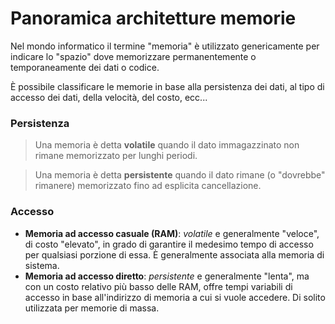 # Panoramica architetture memorie

Nel mondo informatico il termine "memoria" è utilizzato genericamente per indicare lo "spazio"
dove memorizzare permanentemente o temporaneamente dei dati o codice.

È possibile classificare le memorie in base alla persistenza dei dati, al tipo di accesso dei dati, della velocità, del costo, ecc...

### Persistenza

> Una memoria è detta **volatile** quando il dato immagazzinato non rimane memorizzato per lunghi periodi.

> Una memoria è detta **persistente** quando il dato rimane (o "dovrebbe" rimanere) memorizzato fino ad esplicita cancellazione.

### Accesso

- **Memoria ad accesso casuale (RAM)**: _volatile_ e generalmente "veloce", di costo "elevato",
  in grado di garantire il medesimo tempo di accesso per qualsiasi porzione di essa. È generalmente associata
  alla memoria di sistema.
- **Memoria ad accesso diretto**: _persistente_ e generalmente "lenta", ma con un costo relativo
  più basso delle RAM, offre tempi variabili di accesso in base all'indirizzo di memoria a cui si vuole accedere.
  Di solito utilizzata per memorie di massa.
